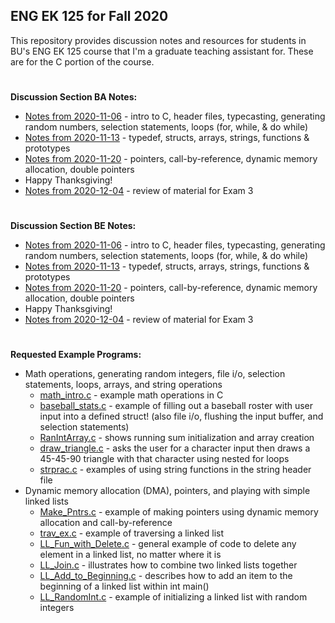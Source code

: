 ## ENG EK 125 for Fall 2020  
This repository provides discussion notes and resources for students in BU's ENG EK 125 course that I'm a graduate teaching assistant for. These are for the C portion of the course.

#
**Discussion Section BA Notes:**
- [Notes from 2020-11-06](https://github.com/leahgaeta/C-References/raw/master/Fall20Material/BA%20Discussion%2010.pdf) - intro to C, header files, typecasting, generating random numbers, selection statements, loops (for, while, & do while)
- [Notes from 2020-11-13](https://github.com/leahgaeta/C-References/raw/master/Fall20Material/BA%20Discussion%2011.pdf) - typedef, structs, arrays, strings, functions & prototypes
- [Notes from 2020-11-20](https://github.com/leahgaeta/C-References/raw/master/Fall20Material/BA%20Discussion%2012.pdf) - pointers, call-by-reference, dynamic memory allocation, double pointers
- Happy Thanksgiving!
- [Notes from 2020-12-04](https://github.com/leahgaeta/C-References/raw/master/Fall20Material/BA%20Discussion%2013.pdf) - review of material for Exam 3

#
**Discussion Section BE Notes:**
- [Notes from 2020-11-06](https://github.com/leahgaeta/C-References/raw/master/Fall20Material/BE%20Discussion%2010.pdf) - intro to C, header files, typecasting, generating random numbers, selection statements, loops (for, while, & do while)
- [Notes from 2020-11-13](https://github.com/leahgaeta/C-References/raw/master/Fall20Material/BE%20Discussion%2011.pdf) - typedef, structs, arrays, strings, functions & prototypes
- [Notes from 2020-11-20](https://github.com/leahgaeta/C-References/raw/master/Fall20Material/BE%20Discussion%2012.pdf) - pointers, call-by-reference, dynamic memory allocation, double pointers
- Happy Thanksgiving!
- [Notes from 2020-12-04](https://github.com/leahgaeta/C-References/raw/master/Fall20Material/BE%20Discussion%2013.pdf) - review of material for Exam 3

#
**Requested Example Programs:**
- Math operations, generating random integers, file i/o, selection statements, loops, arrays, and string operations
  - [math_intro.c](https://raw.githubusercontent.com/leahgaeta/C-References/master/math_intro.c) - example math operations in C
  - [baseball_stats.c](https://raw.githubusercontent.com/leahgaeta/C-References/master/Fall20Material/baseball_stats.c) - example of filling out a baseball roster with user input into a defined struct! (also file i/o, flushing the input buffer, and selection statements)
  - [RanIntArray.c](https://raw.githubusercontent.com/leahgaeta/C-References/master/RanIntArray.c) - shows running sum initialization and array creation
  - [draw_triangle.c](https://raw.githubusercontent.com/leahgaeta/C-References/master/draw_triangle.c) - asks the user for a character input then draws a 45-45-90 triangle with that character using nested for loops
  - [strprac.c](https://raw.githubusercontent.com/leahgaeta/C-References/master/strprac.c) - examples of using string functions in the string header file
- Dynamic memory allocation (DMA), pointers, and playing with simple linked lists
  - [Make_Pntrs.c](https://raw.githubusercontent.com/leahgaeta/C-References/master/Fall20Material/Make_Pntrs.c) - example of making pointers using dynamic memory allocation and call-by-reference
  - [trav_ex.c](https://raw.githubusercontent.com/leahgaeta/C-References/master/trav_ex.c) - example of traversing a linked list
  - [LL_Fun_with_Delete.c](https://raw.githubusercontent.com/leahgaeta/C-References/master/LL_Fun_with_Delete.c) - general example of code to delete any element in a linked list, no matter where it is
  - [LL_Join.c](https://raw.githubusercontent.com/leahgaeta/C-References/master/LL_Join.c) - illustrates how to combine two linked lists together
  - [LL_Add_to_Beginning.c](https://raw.githubusercontent.com/leahgaeta/C-References/master/LL_Add_to_Beginning.c) - describes how to add an item to the beginning of a linked list within int main()
  - [LL_RandomInt.c](https://raw.githubusercontent.com/leahgaeta/C-References/master/LL_RandomInt.c) - example of initializing a linked list with random integers
